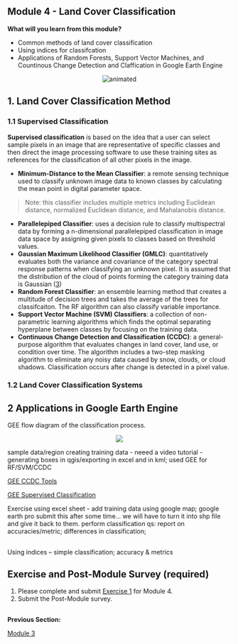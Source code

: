 ## Module 4 - Land Cover Classification
**What will you learn from this module?**

- Common methods of land cover classification
- Using indices for classifcation 
- Applications of Random Forests, Support Vector Machines, and Countinous Change Detection and Claffication in Google Earth Engine 

</p>

<p align="center">
  <img src="https://user-images.githubusercontent.com/87503837/141733532-56a05150-6b9d-4ac7-b124-aa1f8d7c5120.gif" alt="animated" />
</p>


## 1. Land Cover Classification Method



### 1.1 Supervised Classification 
**Supervised classification** is based on the idea that a user can select sample pixels in an image that are representative of specific classes and then direct the image processing software to use these training sites as references for the classification of all other pixels in the image. 

- **Minimum-Distance to the Mean Classifier**: a remote sensing technique used to classify unknown image data to known classes by calculating the mean point in digital parameter space.
 <blockquote> 
Note: this classifier includes multiple metrics including Euclidean distance, normalized Euclidean distance, and Mahalanobis distance. 
 </blockquote>
  
-  **Parallelepiped Classifier**: uses a decision rule to classify multispectral data by forming a n-dimensional parallelepiped classification in image data space by assigning given pixels to classes based on threshold values. 
- **Gaussian Maximum Likelihood Classifier (GMLC)**: quantitatively evaluates both the variance and covariance of the category spectral response patterns when classifying an unknown pixel. It is assumed that the distribution of the cloud of points forming the category training data is Gaussian ([3](http://wgbis.ces.iisc.ernet.in/energy/water/paper/remotesensing/chapter1.htm)) 
- **Random Forest Classifier**: an ensemble learning method that creates a multitude of decision trees and takes the average of the trees for classifcaiton. The RF algorithm can also classify variable importance. 
- **Support Vector Machine (SVM) Classifiers**: a collection of non-parametric learning algorithms which finds the optimal separating hyperplane between classes by focusing on the training data. 
- **Continuous Change Detection and Classification (CCDC)**: a general-purpose algorithm that evaluates changes in land cover, land use, or condition over time. The algorithm includes a two-step masking algorithm to eliminate any noisy data caused by snow, clouds, or cloud shadows. Classification occurs after change is detected in a pixel value. 

### 1.2 Land Cover Classification Systems 


## 2 Applications in Google Earth Engine  
GEE 
flow diagram of the classification process.
</p>

<p align="center">
  <img src="https://user-images.githubusercontent.com/84922404/142236533-7e953e69-75a8-4de1-abbe-b60a6a89b6f7.png" />
</p>

sample data/region
creating training data - neeed a video tutorial  - generating boxes in qgis/exporting in excel and in kml; 
used GEE for RF/SVM/CCDC

[GEE CCDC Tools](https://gee-ccdc-tools.readthedocs.io/en/latest/)

[GEE Supervised Classification](https://developers.google.com/earth-engine/guides/classification)


Exercise
using excel sheet - add training data using google map; google earth pro
submit this after some time...
we will have to turn it into shp file and give it back to them.
perform classification
qs: report on accuracies/metric; differences in classification;

## 
Using indices – simple classification; accuracy & metrics

## Exercise and Post-Module Survey (required)

1. Please complete and submit [Exercise 1](https://github.com/ecodynlab/GALUP/blob/main/Exercises/M4_Exercise1.md) for Module 4.
2. Submit the Post-Module survey. 




##
**Previous Section:**

<a href="Module 3.md" title="Module 3">Module 3</a>

